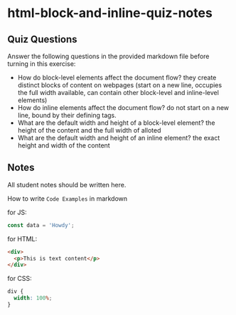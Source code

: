 # html-block-and-inline-quiz-notes

## Quiz Questions

Answer the following questions in the provided markdown file before turning in this exercise:

- How do block-level elements affect the document flow?
  they create distinct blocks of content on webpages (start on a new line, occupies the full width available, can contain other block-level and inline-level elements)
- How do inline elements affect the document flow?
  do not start on a new line, bound by their defining tags.
- What are the default width and height of a block-level element?
  the height of the content and the full width of alloted
- What are the default width and height of an inline element?
  the exact height and width of the content

## Notes

All student notes should be written here.

How to write `Code Examples` in markdown

for JS:

```javascript
const data = 'Howdy';
```

for HTML:

```html
<div>
  <p>This is text content</p>
</div>
```

for CSS:

```css
div {
  width: 100%;
}
```

